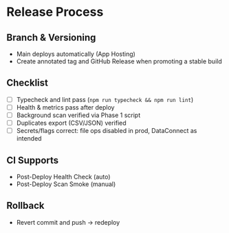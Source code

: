 # Release Process

## Branch & Versioning
- Main deploys automatically (App Hosting)
- Create annotated tag and GitHub Release when promoting a stable build

## Checklist
- [ ] Typecheck and lint pass (`npm run typecheck && npm run lint`)
- [ ] Health & metrics pass after deploy
- [ ] Background scan verified via Phase 1 script
- [ ] Duplicates export (CSV/JSON) verified
- [ ] Secrets/flags correct: file ops disabled in prod, DataConnect as intended

## CI Supports
- Post-Deploy Health Check (auto)
- Post-Deploy Scan Smoke (manual)

## Rollback
- Revert commit and push → redeploy

